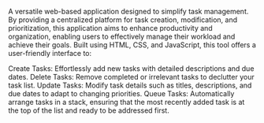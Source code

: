 A versatile web-based application designed to simplify task management. By providing a centralized platform for task creation, modification, and prioritization, this application aims to enhance productivity and organization, enabling users to effectively manage their workload and achieve their goals.
Built using HTML, CSS, and JavaScript, this tool offers a user-friendly interface to:

Create Tasks: Effortlessly add new tasks with detailed descriptions and due dates.
Delete Tasks: Remove completed or irrelevant tasks to declutter your task list.
Update Tasks: Modify task details such as titles, descriptions, and due dates to adapt to changing priorities.
Queue Tasks:  Automatically arrange tasks in a stack, ensuring that the most recently added task is at the top of the list and ready to be addressed first.
